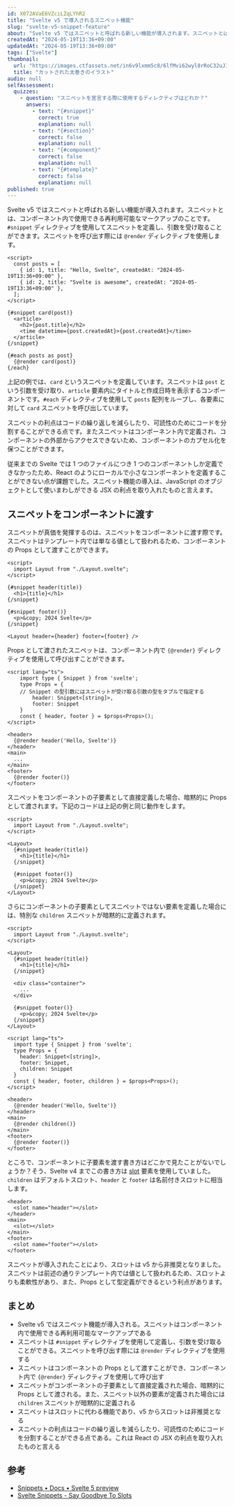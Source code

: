 ```yaml
---
id: X072AVaE6VZciLZqLYhR2
title: "Svelte v5 で導入されるスニペット機能"
slug: "svelte-v5-snippet-feature"
about: "Svelte v5 ではスニペットと呼ばれる新しい機能が導入されます。スニペットとは、コンポーネント内で使用できる再利用可能なマークアップのことです。`#snippet` ディレクティブを使用してスニペットを定義し、引数を受け取ることができます。スニペットを呼び出す際には `@render` ディレクティブを使用します。またスニペットは単なる値として扱われるため、コンポーネントの Props として渡すことができます。"
createdAt: "2024-05-19T13:36+09:00"
updatedAt: "2024-05-19T13:36+09:00"
tags: ["Svelte"]
thumbnail:
  url: "https://images.ctfassets.net/in6v9lxmm5c8/6lfMvi62wyl8rRoC32uJ1H/1ea1384cdc7bdad3c9b97bb3a8f62681/food_futomaki_cut_4755-768x609.png"
  title: "カットされた太巻きのイラスト"
audio: null
selfAssessment:
  quizzes:
    - question: "スニペットを宣言する際に使用するディレクティブはどれか？"
      answers:
        - text: "{#snippet}"
          correct: true
          explanation: null
        - text: "{#section}"
          correct: false
          explanation: null
        - text: "{#component}"
          correct: false
          explanation: null
        - text: "{#template}"
          correct: false
          explanation: null
published: true
---
```

Svelte v5 ではスニペットと呼ばれる新しい機能が導入されます。スニペットとは、コンポーネント内で使用できる再利用可能なマークアップのことです。`#snippet` ディレクティブを使用してスニペットを定義し、引数を受け取ることができます。スニペットを呼び出す際には `@render` ディレクティブを使用します。

```svelte
<script>
  const posts = [
    { id: 1, title: "Hello, Svelte", createdAt: "2024-05-19T13:36+09:00" },
    { id: 2, title: "Svelte is awesome", createdAt: "2024-05-19T13:36+09:00" },
  ];
</script>

{#snippet card(post)}
  <article>
    <h2>{post.title}</h2>
    <time datetime={post.createdAt}>{post.createdAt}</time>
  </article>
{/snippet}

{#each posts as post}
  {@render card(post)}
{/each}
```

上記の例では、`card` というスニペットを定義しています。スニペットは `post` という引数を受け取り、`article` 要素内にタイトルと作成日時を表示するコンポーネントです。`#each` ディレクティブを使用して `posts` 配列をループし、各要素に対して `card` スニペットを呼び出しています。

スニペットの利点はコードの繰り返しを減らしたり、可読性のためにコードを分割することができる点です。またスニペットはコンポーネント内で定義され、コンポーネントの外部からアクセスできないため、コンポーネントのカプセル化を保つことができます。

従来までの Svelte では 1 つのファイルにつき 1 つのコンポーネントしか定義できなかったため、React のようにローカルで小さなコンポーネントを定義することができない点が課題でした。スニペット機能の導入は、JavaScript のオブジェクトとして使いまわしができる JSX の利点を取り入れたものと言えます。

## スニペットをコンポーネントに渡す

スニペットが真価を発揮するのは、スニペットをコンポーネントに渡す際です。スニペットはテンプレート内では単なる値として扱われるため、コンポーネントの Props として渡すことができます。

```svelte:App.svelte
<script>
  import Layout from "./Layout.svelte";
</script>

{#snippet header(title)}
  <h1>{title}</h1>
{/snippet}

{#snippet footer()}
  <p>&copy; 2024 Svelte</p>
{/snippet}

<Layout header={header} footer={footer} />
```

Props として渡されたスニペットは、コンポーネント内で `{@render}` ディレクティブを使用して呼び出すことができます。

```svelte:Layout.svelte
<script lang="ts">
	import type { Snippet } from 'svelte';
	type Props = {
    // Snippet の型引数にはスニペットが受け取る引数の型をタプルで指定する
		header: Snippet<[string]>,
		footer: Snippet
	}
	const { header, footer } = $props<Props>();
</script>

<header>
  {@render header('Hello, Svelte')}
</header>
<main>
  ...
</main>
<footer>
  {@render footer()}
</footer>
```

スニペットをコンポーネントの子要素として直接定義した場合、暗黙的に Props として渡されます。下記のコードは上記の例と同じ動作をします。

```svelte:App.svelte
<script>
  import Layout from "./Layout.svelte";
</script>

<Layout>
  {#snippet header(title)}
    <h1>{title}</h1>
  {/snippet}

  {#snippet footer()}
    <p>&copy; 2024 Svelte</p>
  {/snippet}
</Layout>
```

さらにコンポーネントの子要素としてスニペットではない要素を定義した場合には、特別な `children` スニペットが暗黙的に定義されます。

```svelte:App.svelte {10-12}
<script>
  import Layout from "./Layout.svelte";
</script>

<Layout>
  {#snippet header(title)}
    <h1>{title}</h1>
  {/snippet}

  <div class="container">
    ...
  </div>

  {#snippet footer()}
    <p>&copy; 2024 Svelte</p>
  {/snippet}
</Layout>
```

```svelte:Layout.svelte {6, 8, 15}
<script lang="ts">
  import type { Snippet } from 'svelte';
  type Props = {
    header: Snippet<[string]>,
    footer: Snippet,
    children: Snippet
  }
  const { header, footer, children } = $props<Props>();
</script>

<header>
  {@render header('Hello, Svelte')}
</header>
<main>
  {@render children()}
</main>
<footer>
  {@render footer()}
</footer>
```

ところで、コンポーネントに子要素を渡す書き方はどこかで見たことがないでしょうか？そう、Svelte v4 までこの書き方は [slot](https://svelte.jp/docs/special-elements#slot) 要素を使用していました。`children` はデフォルトスロット、`header` と `footer` は名前付きスロットに相当します。

```svelte:Layout.svelte
<header>
  <slot name="header"></slot>
</header>
<main>
  <slot></slot>
</main>
<footer>
  <slot name="footer"></slot>
</footer>
```

スニペットが導入されたことにより、スロットは v5 から非推奨となりました。スニペットは前述の通りテンプレート内では値として扱われるため、スロットよりも柔軟性があり、また、Props として型定義ができるという利点があります。

## まとめ

- Svelte v5 ではスニペット機能が導入される。スニペットはコンポーネント内で使用できる再利用可能なマークアップである
- スニペットは `#snippet` ディレクティブを使用して定義し、引数を受け取ることができる。スニペットを呼び出す際には `@render` ディレクティブを使用する
- スニペットはコンポーネントの Props として渡すことができ、コンポーネント内で `{@render}` ディレクティブを使用して呼び出す
- スニペットがコンポーネントの子要素として直接定義された場合、暗黙的に Props として渡される。また、スニペット以外の要素が定義された場合には `children` スニペットが暗黙的に定義される
- スニペットはスロットに代わる機能であり、v5 からスロットは非推奨となる
- スニペットの利点はコードの繰り返しを減らしたり、可読性のためにコードを分割することができる点である。これは React の JSX の利点を取り入れたものと言える

## 参考

- [Snippets • Docs • Svelte 5 preview](https://svelte-5-preview.vercel.app/docs/snippets)
- [Svelte Snippets - Say Goodbye To Slots](https://sveltekit.io/blog/snippets)

